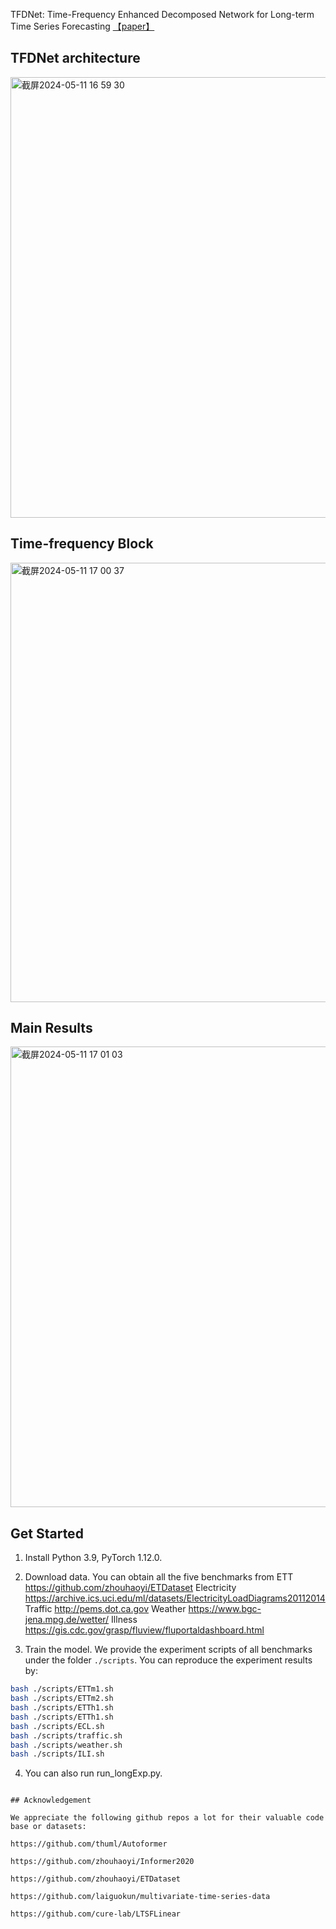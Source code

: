 TFDNet: Time-Frequency Enhanced Decomposed Network for Long-term Time Series Forecasting [【paper】](https://arxiv.org/abs/2308.13386)

## TFDNet architecture
<img width="705" alt="截屏2024-05-11 16 59 30" src="https://github.com/YuxiaoLuo0013/TFDNet/assets/137262426/f99768d3-952c-4857-b3b4-f39afb4f10b9">

## Time-frequency Block
<img width="703" alt="截屏2024-05-11 17 00 37" src="https://github.com/YuxiaoLuo0013/TFDNet/assets/137262426/d547d7e6-11ca-464f-b849-d3683a2daa10">

## Main Results
<img width="737" alt="截屏2024-05-11 17 01 03" src="https://github.com/YuxiaoLuo0013/TFDNet/assets/137262426/bd99ec47-401e-466a-bfaa-b3fdb3b3f55a">



## Get Started

1. Install Python 3.9, PyTorch 1.12.0.

2. Download data. You can obtain all the five  benchmarks from
ETT https://github.com/zhouhaoyi/ETDataset
Electricity https://archive.ics.uci.edu/ml/datasets/ElectricityLoadDiagrams20112014
Traffic http://pems.dot.ca.gov
Weather https://www.bgc-jena.mpg.de/wetter/
Illness https://gis.cdc.gov/grasp/fluview/fluportaldashboard.html

3. Train the model. We provide the experiment scripts of all benchmarks under the folder `./scripts`. You can reproduce the experiment results by:

```bash
bash ./scripts/ETTm1.sh
bash ./scripts/ETTm2.sh
bash ./scripts/ETTh1.sh
bash ./scripts/ETTh1.sh
bash ./scripts/ECL.sh
bash ./scripts/traffic.sh
bash ./scripts/weather.sh
bash ./scripts/ILI.sh
```
4. You can also run run_longExp.py.
```

## Acknowledgement

We appreciate the following github repos a lot for their valuable code base or datasets:

https://github.com/thuml/Autoformer

https://github.com/zhouhaoyi/Informer2020

https://github.com/zhouhaoyi/ETDataset

https://github.com/laiguokun/multivariate-time-series-data

https://github.com/cure-lab/LTSFLinear

